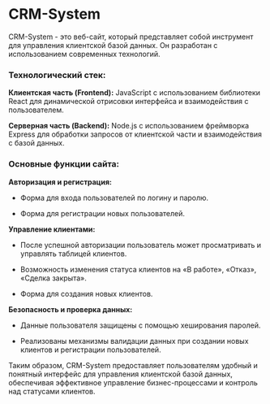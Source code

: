 # CRM-System

CRM-System - это веб-сайт, который представляет собой инструмент для управления клиентской базой данных. Он разработан с использованием современных технологий.

### Технологический стек:
**Клиентская часть (Frontend):** JavaScript с использованием библиотеки React для динамической отрисовки интерфейса и взаимодействия с пользователем.

**Серверная часть (Backend):** Node.js с использованием фреймворка Express для обработки запросов от клиентской части и взаимодействия с базой данных.

### Основные функции сайта:

**Авторизация и регистрация:**

- Форма для входа пользователей по логину и паролю.

- Форма для регистрации новых пользователей.

**Управление клиентами:**

- После успешной авторизации пользователь может просматривать и управлять таблицей клиентов.

- Возможность изменения статуса клиентов на «В работе», «Отказ», «Сделка закрыта».

- Форма для создания новых клиентов.

**Безопасность и проверка данных:**

- Данные пользователя защищены с помощью хеширования паролей.

- Реализованы механизмы валидации данных при создании новых клиентов и регистрации пользователей.

Таким образом, CRM-System предоставляет пользователям удобный и понятный интерфейс для управления клиентской базой данных, обеспечивая эффективное управление бизнес-процессами и контроль над статусами клиентов.
